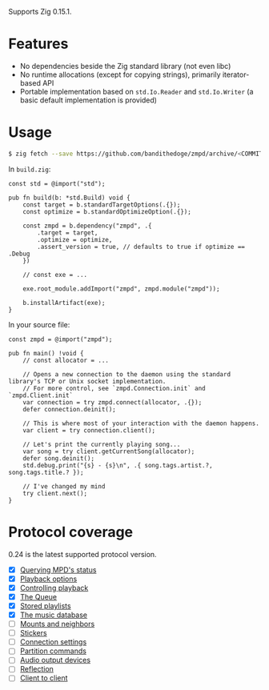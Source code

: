 Supports Zig 0.15.1.

# Features

- No dependencies beside the Zig standard library (not even libc)
- No runtime allocations (except for copying strings), primarily iterator-based API
- Portable implementation based on `std.Io.Reader` and `std.Io.Writer` (a basic default implementation is provided)

# Usage

```sh
$ zig fetch --save https://github.com/bandithedoge/zmpd/archive/<COMMIT_HASH>.tar.gz
```

In `build.zig`:

```zig
const std = @import("std");

pub fn build(b: *std.Build) void {
    const target = b.standardTargetOptions(.{});
    const optimize = b.standardOptimizeOption(.{});

    const zmpd = b.dependency("zmpd", .{
        .target = target,
        .optimize = optimize,
        .assert_version = true, // defaults to true if optimize == .Debug
    })

    // const exe = ...

    exe.root_module.addImport("zmpd", zmpd.module("zmpd"));

    b.installArtifact(exe);
}
```

In your source file:

```zig
const zmpd = @import("zmpd");

pub fn main() !void {
    // const allocator = ...

    // Opens a new connection to the daemon using the standard library's TCP or Unix socket implementation.
    // For more control, see `zmpd.Connection.init` and `zmpd.Client.init`
    var connection = try zmpd.connect(allocator, .{});
    defer connection.deinit();

    // This is where most of your interaction with the daemon happens.
    var client = try connection.client();

    // Let's print the currently playing song...
    var song = try client.getCurrentSong(allocator);
    defer song.deinit();
    std.debug.print("{s} - {s}\n", .{ song.tags.artist.?, song.tags.title.? });

    // I've changed my mind
    try client.next();
}
```

# Protocol coverage

0.24 is the latest supported protocol version.

- [x] [Querying MPD's status](https://mpd.readthedocs.io/en/stable/protocol.html#querying-mpd-s-status)
- [x] [Playback options](https://mpd.readthedocs.io/en/stable/protocol.html#playback-options)
- [x] [Controlling playback](https://mpd.readthedocs.io/en/stable/protocol.html#controlling-playback)
- [x] [The Queue](https://mpd.readthedocs.io/en/stable/protocol.html#the-queue)
- [x] [Stored playlists](https://mpd.readthedocs.io/en/stable/protocol.html#stored-playlists)
- [x] [The music database](https://mpd.readthedocs.io/en/stable/protocol.html#the-music-database)
- [ ] [Mounts and neighbors](https://mpd.readthedocs.io/en/stable/protocol.html#mounts-and-neighbors)
- [ ] [Stickers](https://mpd.readthedocs.io/en/stable/protocol.html#stickers)
- [ ] [Connection settings](https://mpd.readthedocs.io/en/stable/protocol.html#connection-settings)
- [ ] [Partition commands](https://mpd.readthedocs.io/en/stable/protocol.html#partition-commands)
- [ ] [Audio output devices](https://mpd.readthedocs.io/en/stable/protocol.html#audio-output-devices)
- [ ] [Reflection](https://mpd.readthedocs.io/en/stable/protocol.html#reflection)
- [ ] [Client to client](https://mpd.readthedocs.io/en/stable/protocol.html#client-to-client)
